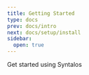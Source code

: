 ```yaml
---
title: Getting Started
type: docs
prev: docs/intro
next: docs/setup/install
sidebar:
  open: true
---
```


Get started using Syntalos
